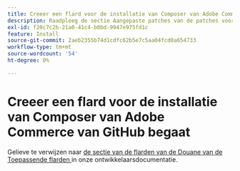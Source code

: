 ```yaml
---
title: Creeer een flard voor de installatie van Composer van Adobe Commerce van GitHub begaat
description: Raadpleeg de sectie Aangepaste patches van de patches voor toepassing (https://experienceleague.adobe.com/nl/docs/commerce-operations/upgrade-guide/patches/overview#custom-patches) in de documentatie voor ontwikkelaars.
exl-id: f20c7c2b-21a0-41c4-b0bd-9947e975fd1c
feature: Install
source-git-commit: 2aeb2355b74d1cdfc62b5e7c5aa04fcd0a654733
workflow-type: tm+mt
source-wordcount: '54'
ht-degree: 0%

---
```


# Creeer een flard voor de installatie van Composer van Adobe Commerce van GitHub begaat

Gelieve te verwijzen naar [&#x200B; de sectie van de flarden van de Douane van de Toepassende flarden &#x200B;](https://experienceleague.adobe.com/nl/docs/commerce-operations/upgrade-guide/patches/overview#custom-patches) in onze ontwikkelaarsdocumentatie.
